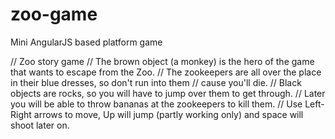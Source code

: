 zoo-game
========

Mini AngularJS based platform game

// Zoo story game
// The brown object (a monkey) is the hero of the game that wants to escape from the Zoo. 
// The zookeepers are all over the place in their blue dresses, so don't run into them
// cause you'll die.
// Black objects are rocks, so you will have to jump over them to get through.
// Later you will be able to throw bananas at the zookeepers to kill them.
// Use Left-Right arrows to move, Up will jump (partly working only) and space will shoot later on.
